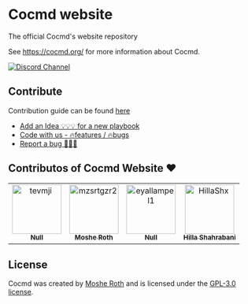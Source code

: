 # Cocmd website

The official Cocmd's website repository

See https://cocmd.org/ for more information about Cocmd. 

[![Discord Channel](https://dcbadge.vercel.app/api/server/hKFKTaMKkq/)](https://discord.gg/KqzhTaDn)

## Contribute

Contribution guide can be found [here](https://cocmd.org/docs/contributing)


- [Add an Idea 💡💡💡 for a new playbook](https://github.com/cocmd/hub/issues/new)
- [Code with us - 🔥features / 🔥bugs](https://github.com/cocmd/cocmd/contribute)
- [Report a bug 🐞🧨🐞](https://github.com/cocmd/cocmd/issues/new)


## Contributos of Cocmd Website ❤️

<!-- readme: contributors -start -->
<table>
<tr>
    <td align="center">
        <a href="https://github.com/tevmji">
            <img src="https://avatars.githubusercontent.com/u/37437346?v=4" width="100;" alt="tevmji"/>
            <br />
            <sub><b>Null</b></sub>
        </a>
    </td>
    <td align="center">
        <a href="https://github.com/mzsrtgzr2">
            <img src="https://avatars.githubusercontent.com/u/3530526?v=4" width="100;" alt="mzsrtgzr2"/>
            <br />
            <sub><b>Moshe Roth</b></sub>
        </a>
    </td>
    <td align="center">
        <a href="https://github.com/eyallampel1">
            <img src="https://avatars.githubusercontent.com/u/17165252?v=4" width="100;" alt="eyallampel1"/>
            <br />
            <sub><b>Null</b></sub>
        </a>
    </td>
    <td align="center">
        <a href="https://github.com/HillaShx">
            <img src="https://avatars.githubusercontent.com/u/44138955?v=4" width="100;" alt="HillaShx"/>
            <br />
            <sub><b>Hilla Shahrabani</b></sub>
        </a>
    </td></tr>
</table>
<!-- readme: contributors -end -->

## License
Cocmd was created by [Moshe Roth](https://www.linkedin.com/in/mosherot/)
and is licensed under the [GPL-3.0 license](/LICENSE).
